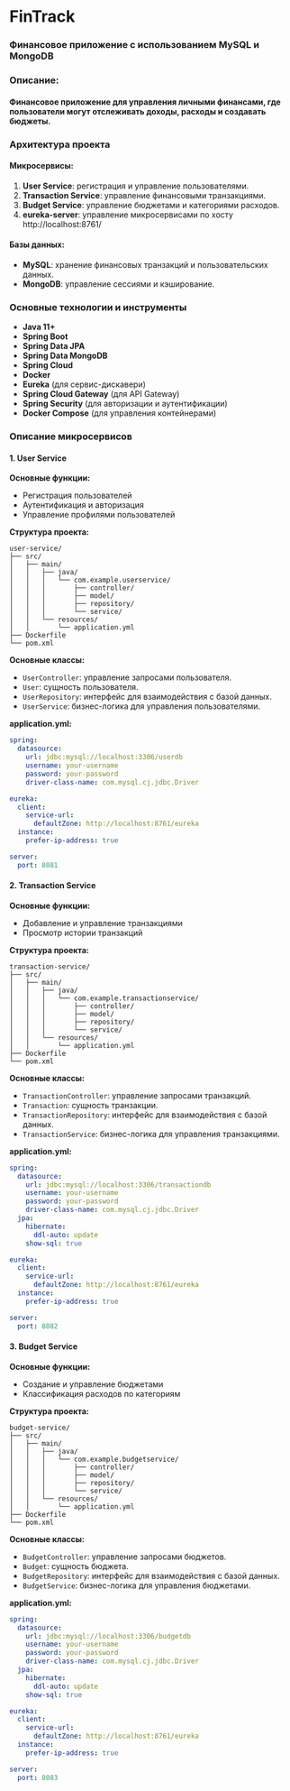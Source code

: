 # FinTrack
### Финансовое приложение с использованием MySQL и MongoDB
### Описание: 
#### Финансовое приложение для управления личными финансами, где пользователи могут отслеживать доходы, расходы и создавать бюджеты.

### Архитектура проекта

#### Микросервисы:
1. **User Service**: регистрация и управление пользователями.
2. **Transaction Service**: управление финансовыми транзакциями.
3. **Budget Service**: управление бюджетами и категориями расходов.
4. **eureka-server**: управление микросервисами по хосту http://localhost:8761/
#### Базы данных:
- **MySQL**: хранение финансовых транзакций и пользовательских данных.
- **MongoDB**: управление сессиями и кэширование.

### Основные технологии и инструменты
- **Java 11+**
- **Spring Boot**
- **Spring Data JPA**
- **Spring Data MongoDB**
- **Spring Cloud**
- **Docker**
- **Eureka** (для сервис-дискавери)
- **Spring Cloud Gateway** (для API Gateway)
- **Spring Security** (для авторизации и аутентификации)
- **Docker Compose** (для управления контейнерами)

### Описание микросервисов

#### 1. User Service
**Основные функции:**
- Регистрация пользователей
- Аутентификация и авторизация
- Управление профилями пользователей

**Структура проекта:**
```plaintext
user-service/
├── src/
│   ├── main/
│   │   ├── java/
│   │   │   └── com.example.userservice/
│   │   │       ├── controller/
│   │   │       ├── model/
│   │   │       ├── repository/
│   │   │       └── service/
│   │   └── resources/
│   │       └── application.yml
├── Dockerfile
└── pom.xml
```

**Основные классы:**
- `UserController`: управление запросами пользователя.
- `User`: сущность пользователя.
- `UserRepository`: интерфейс для взаимодействия с базой данных.
- `UserService`: бизнес-логика для управления пользователями.

**application.yml:**
```yaml
spring:
  datasource:
    url: jdbc:mysql://localhost:3306/userdb
    username: your-username
    password: your-password
    driver-class-name: com.mysql.cj.jdbc.Driver

eureka:
  client:
    service-url:
      defaultZone: http://localhost:8761/eureka
  instance:
    prefer-ip-address: true

server:
  port: 8081
```
#### 2. Transaction Service
**Основные функции:**
- Добавление и управление транзакциями
- Просмотр истории транзакций

**Структура проекта:**
```plaintext
transaction-service/
├── src/
│   ├── main/
│   │   ├── java/
│   │   │   └── com.example.transactionservice/
│   │   │       ├── controller/
│   │   │       ├── model/
│   │   │       ├── repository/
│   │   │       └── service/
│   │   └── resources/
│   │       └── application.yml
├── Dockerfile
└── pom.xml
```

**Основные классы:**
- `TransactionController`: управление запросами транзакций.
- `Transaction`: сущность транзакции.
- `TransactionRepository`: интерфейс для взаимодействия с базой данных.
- `TransactionService`: бизнес-логика для управления транзакциями.

**application.yml:**
```yaml
spring:
  datasource:
    url: jdbc:mysql://localhost:3306/transactiondb
    username: your-username
    password: your-password
    driver-class-name: com.mysql.cj.jdbc.Driver
  jpa:
    hibernate:
      ddl-auto: update
    show-sql: true

eureka:
  client:
    service-url:
      defaultZone: http://localhost:8761/eureka
  instance:
    prefer-ip-address: true

server:
  port: 8082
```

#### 3. Budget Service
**Основные функции:**
- Создание и управление бюджетами
- Классификация расходов по категориям

**Структура проекта:**
```plaintext
budget-service/
├── src/
│   ├── main/
│   │   ├── java/
│   │   │   └── com.example.budgetservice/
│   │   │       ├── controller/
│   │   │       ├── model/
│   │   │       ├── repository/
│   │   │       └── service/
│   │   └── resources/
│   │       └── application.yml
├── Dockerfile
└── pom.xml
```

**Основные классы:**
- `BudgetController`: управление запросами бюджетов.
- `Budget`: сущность бюджета.
- `BudgetRepository`: интерфейс для взаимодействия с базой данных.
- `BudgetService`: бизнес-логика для управления бюджетами.

**application.yml:**
```yaml
spring:
  datasource:
    url: jdbc:mysql://localhost:3306/budgetdb
    username: your-username
    password: your-password
    driver-class-name: com.mysql.cj.jdbc.Driver
  jpa:
    hibernate:
      ddl-auto: update
    show-sql: true

eureka:
  client:
    service-url:
      defaultZone: http://localhost:8761/eureka
  instance:
    prefer-ip-address: true

server:
  port: 8083
```